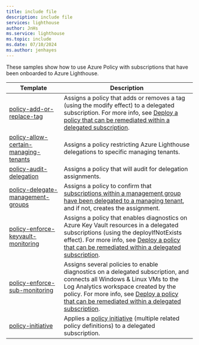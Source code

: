 ```yaml
---
title: include file
description: include file
services: lighthouse
author: JnHs
ms.service: lighthouse
ms.topic: include
ms.date: 07/10/2024
ms.author: jenhayes
---
```


These samples show how to use Azure Policy with subscriptions that have been onboarded to Azure Lighthouse.

| **Template** | **Description** |
|---------|---------|
| [policy-add-or-replace-tag](https://github.com/Azure/Azure-Lighthouse-samples/tree/master/templates/policy-add-or-replace-tag) | Assigns a policy that adds or removes a tag (using the modify effect) to a delegated subscription. For more info, see [Deploy a policy that can be remediated within a delegated subscription](../articles/lighthouse/how-to/deploy-policy-remediation.md). |
| [policy-allow-certain-managing-tenants](https://github.com/Azure/Azure-Lighthouse-samples/tree/master/templates/policy-allow-certain-managing-tenants) | Assigns a policy restricting Azure Lighthouse delegations to specific managing tenants. |
| [policy-audit-delegation](https://github.com/Azure/Azure-Lighthouse-samples/tree/master/templates/policy-audit-delegation) | Assigns a policy that will audit for delegation assignments. |
| [policy-delegate-management-groups](https://github.com/Azure/Azure-Lighthouse-samples/tree/master/templates/policy-delegate-management-groups) | Assigns a policy to confirm that [subscriptions within a management group have been delegated to a managing tenant](../articles/lighthouse/how-to/onboard-management-group.md), and if not, creates the assignment.
| [policy-enforce-keyvault-monitoring](https://github.com/Azure/Azure-Lighthouse-samples/tree/master/templates/policy-enforce-keyvault-monitoring) | Assigns a policy that enables diagnostics on Azure Key Vault resources in a delegated subscriptions (using the deployIfNotExists effect). For more info, see [Deploy a policy that can be remediated within a delegated subscription](../articles/lighthouse/how-to/deploy-policy-remediation.md). |
| [policy-enforce-sub-monitoring](https://github.com/Azure/Azure-Lighthouse-samples/tree/master/templates/policy-enforce-sub-monitoring) | Assigns several policies to enable diagnostics on a delegated subscription, and connects all Windows & Linux VMs to the Log Analytics workspace created by the policy. For more info, see [Deploy a policy that can be remediated within a delegated subscription](../articles/lighthouse/how-to/deploy-policy-remediation.md). |
| [policy-initiative](https://github.com/Azure/Azure-Lighthouse-samples/tree/master/templates/policy-initiative) | Applies a [policy initiative](/azure/governance/policy/overview#initiative-definition) (multiple related policy definitions) to a delegated subscription. |

